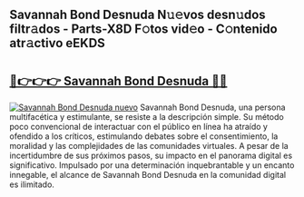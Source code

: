 ## Savannah Bond Desnuda N𝚞𝚎vos desn𝚞dos filtr𝚊dos - Parts-X8D F𝚘tos vid𝚎o - C𝚘ntenido atr𝚊ctivo eEKDS

# <h2><a href="http://mb54c5.tromn.icu/?c=Savannah+Bond+Desnuda">🔗👉👉👉 Savannah Bond Desnuda 🔗🔗</a></h2>

[![Savannah Bond Desnuda nuevo](https://i.imgur.com/pEAQMta.gif)](http://mb54c5.tromn.icu/?c=Savannah+Bond+Desnuda)
Savannah Bond Desnuda, una persona multifacética y estimulante, se resiste a la descripción simple. Su método poco convencional de interactuar con el público en línea ha atraído y ofendido a los críticos, estimulando debates sobre el consentimiento, la moralidad y las complejidades de las comunidades virtuales. A pesar de la incertidumbre de sus próximos pasos, su impacto en el panorama digital es significativo. Impulsado por una determinación inquebrantable y un encanto innegable, el alcance de Savannah Bond Desnuda en la comunidad digital es ilimitado.
